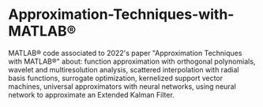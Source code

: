 # Approximation-Techniques-with-MATLAB®
MATLAB® code associated to 2022's paper "Approximation Techniques with MATLAB®" about: function approximation with orthogonal polynomials, wavelet and multiresolution analysis, scattered interpolation with radial basis functions, surrogate optimization, kernelized support vector machines, universal approximators with neural networks, using neural network to approximate an Extended Kalman Filter.
